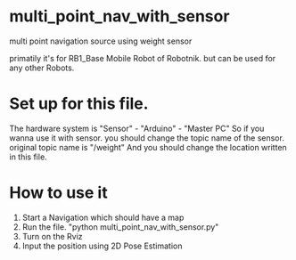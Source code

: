 # multi_point_nav_with_sensor
multi point navigation source using weight sensor

primatily it's for RB1_Base Mobile Robot of Robotnik.
but can be used for any other Robots.

# Set up for this file.
The hardware system is "Sensor" - "Arduino" - "Master PC"
So if you wanna use it with sensor. you should change the topic name of the sensor. original topic name is "/weight"
And you should change the location written in this file.

# How to use it
1. Start a Navigation which should have a map
2. Run the file. "python multi_point_nav_with_sensor.py"
3. Turn on the Rviz
4. Input the position using 2D Pose Estimation
